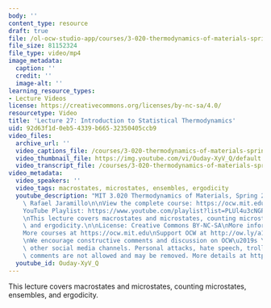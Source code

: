 ```yaml
---
body: ''
content_type: resource
draft: true
file: /ol-ocw-studio-app/courses/3-020-thermodynamics-of-materials-spring-2021/mit3_020s21_lecture_27_1080p_360p_16_9.mp4
file_size: 81152324
file_type: video/mp4
image_metadata:
  caption: ''
  credit: ''
  image-alt: ''
learning_resource_types:
- Lecture Videos
license: https://creativecommons.org/licenses/by-nc-sa/4.0/
resourcetype: Video
title: 'Lecture 27: Introduction to Statistical Thermodynamics'
uid: 92d63f1d-0eb5-4339-b665-32350405ccb9
video_files:
  archive_url: ''
  video_captions_file: /courses/3-020-thermodynamics-of-materials-spring-2021/1Tr575YWy8NNgEcrmu3LQuLXBYcruoomU_transcript.webvtt
  video_thumbnail_file: https://img.youtube.com/vi/Ouday-XyV_Q/default.jpg
  video_transcript_file: /courses/3-020-thermodynamics-of-materials-spring-2021/1Tr575YWy8NNgEcrmu3LQuLXBYcruoomU_transcript.pdf
video_metadata:
  video_speakers: ''
  video_tags: macrostates, microstates, ensembles, ergodicity
  youtube_description: "MIT 3.020 Thermodynamics of Materials, Spring 2021\nInstructor:\
    \ Rafael Jaramillo\n\nView the complete course: https://ocw.mit.edu/sites/3020-thermodynamics-of-materials/\n\
    YouTube Playlist: https://www.youtube.com/playlist?list=PLUl4u3cNGP61g-yRbJz4ghFPJLiok1HxX\n\
    \nThis lecture covers macrostates and microstates, counting microstates, ensembles,\
    \ and ergodicity.\n\nLicense: Creative Commons BY-NC-SA\nMore information at https://ocw.mit.edu/terms\n\
    More courses at https://ocw.mit.edu\nSupport OCW at http://ow.ly/a1If50zVRlQ\n\
    \nWe encourage constructive comments and discussion on OCW\u2019s YouTube and\
    \ other social media channels. Personal attacks, hate speech, trolling, and inappropriate\
    \ comments are not allowed and may be removed. More details at https://ocw.mit.edu/comments."
  youtube_id: Ouday-XyV_Q
---
```

This lecture covers macrostates and microstates, counting microstates, ensembles, and ergodicity.